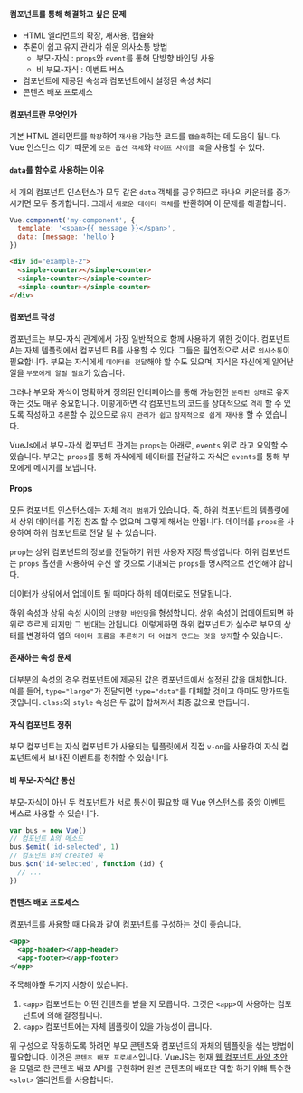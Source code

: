 #### 컴포넌트를 통해 해결하고 싶은 문제
- HTML 엘리먼트의 확장, 재사용, 캡슐화
- 추론이 쉽고 유지 관리가 쉬운 의사소통 방법
  - 부모-자식 : `props`와 `event`를 통해 단방향 바인딩 사용
  - 비 부모-자식 : 이벤트 버스
- 컴포넌트에 제공된 속성과 컴포넌트에서 설정된 속성 처리
- 콘텐츠 배포 프로세스

#### 컴포넌트란 무엇인가
기본 HTML 엘리먼트를 `확장`하여 `재사용` 가능한 코드를 `캡슐화`하는 데 도움이 됩니다. Vue 인스턴스 이기 때문에 `모든 옵션 객체`와 `라이프 사이클 훅`을 사용할 수 있다.

#### `data`를 함수로 사용하는 이유
세 개의 컴포넌트 인스턴스가 모두 같은 `data` 객체를 공유하므로 하나의 카운터를 증가 시키면 모두 증가합니다.
그래서 `새로운 데이터 객체`를 반환하여 이 문제를 해결합니다.
```js
Vue.component('my-component', {
  template: '<span>{{ message }}</span>',
  data: {message: 'hello'}
})
```
```html
<div id="example-2">
  <simple-counter></simple-counter>
  <simple-counter></simple-counter>
  <simple-counter></simple-counter>
</div>
```

#### 컴포넌트 작성
컴포넌트는 부모-자식 관계에서 가장 일반적으로 함께 사용하기 위한 것이다. 컴포넌트 A는 자체 템플릿에서 컴포넌트 B를 사용할 수 있다.
그들은 필연적으로 서로 `의사소통`이 필요합니다. 부모는 자식에세 `데이터를 전달`해야 할 수도 있으며, 자식은 자신에게 일어난 일을 `부모에게 알릴 필요`가 있습니다.

그러나 부모와 자식이 명확하게 정의된 인터페이스를 통해 가능한한 `분리된 상태`로 유지하는 것도 매우 중요합니다.
이렇게하면 각 컴포넌트의 코드를 상대적으로 `격리` 할 수 있도록 작성하고 `추론`할 수 있으므로 `유지 관리가 쉽고` `잠재적으로 쉽게 재사용` 할 수 있습니다.

VueJs에서 부모-자식 컴포넌트 관계는 `props`는 아래로, `events` 위로 라고 요약할 수 있습니다. 부모는 `props`를 통해 자식에게 데이터를 전달하고 자식은 `events`를 통해 부모에게 메시지를 보냅니다.

#### Props
모든 컴포넌트 인스턴스에는 자체 `격리 범위`가 있습니다. 즉, 하위 컴포넌트의 템플릿에서 상위 데이터를 직접 참조 할 수 없으며
그렇게 해서는 안됩니다. 데이터를 `props`을 사용하여 하위 컴포넌트로 전달 될 수 있습니다.

`prop`는 상위 컴포넌트의 정보를 전달하기 위한 사용자 지정 특성입니다. 하위 컴포넌트는 `props` 옵션을 사용하여
수신 할 것으로 기대되는 `props`를 명시적으로 선언해야 합니다.

데이터가 상위에서 업데이트 될 때마다 하위 데이터로도 전달됩니다.

하위 속성과 상위 속성 사이의 `단방향 바인딩`을 형성합니다. 상위 속성이 업데이트되면 하위로 흐르게 되지만 그 반대는 안됩니다.
이렇게하면 하위 컴포넌트가 실수로 부모의 상태를 변경하여 앱의 `데이터 흐름을 추론하기 더 어렵게 만드는 것을 방지`할 수 있습니다.

#### 존재하는 속성 문제
대부분의 속성의 경우 컴포넌트에 제공된 값은 컴포넌트에서 설정된 값을 대체합니다. 예를 들어, `type="large"`가 전달되면
`type="data"`를 대체할 것이고 아마도 망가뜨릴 것입니다. `class`와 `style` 속성은 두 값이 합쳐져서 최종 값으로 만듭니다.

#### 자식 컴포넌트 정취
부모 컴포넌트는 자식 컴포넌트가 사용되는 템플릿에서 직접 `v-on`을 사용하여 자식 컴포넌트에서 보내진 이벤트를 청취할 수 있습니다.

#### 비 부모-자식간 통신
부모-자식이 아닌 두 컴포넌트가 서로 통신이 필요할 때 Vue 인스턴스를 중앙 이벤트 버스로 사용할 수 있습니다.
```js
var bus = new Vue()
// 컴포넌트 A의 메소드
bus.$emit('id-selected', 1)
// 컴포넌트 B의 created 훅
bus.$on('id-selected', function (id) {
  // ...
})
```

#### 컨텐츠 배포 프로세스
컴포넌트를 사용할 때 다음과 같이 컴포넌트를 구성하는 것이 좋습니다.
```xml
<app>
  <app-header></app-header>
  <app-footer></app-footer>
</app>
```
주목해야할 두가지 사항이 있습니다.
1. `<app>` 컴포넌트는 어떤 컨텐츠를 받을 지 모릅니다. 그것은 `<app>`이 사용하는 컴포넌트에 의해 결정됩니다.
2. `<app>` 컴포넌트에는 자체 템플릿이 있을 가능성이 큽니다.

위 구성으로 작동하도록 하려면 부모 콘텐츠와 컴포넌트의 자체의 템플릿을 섞는 방법이 필요합니다. 이것은 `콘텐츠 배포 프로세스`입니다.
VueJS는 현재 [웹 컴포넌트 사양 초안](https://github.com/w3c/webcomponents/blob/gh-pages/proposals/Slots-Proposal.md)을
모델로 한 콘텐츠 배포 API를 구현하며 원본 콘텐츠의 배포판 역할 하기 위해 특수한 `<slot>` 엘리먼트를 사용합니다.
